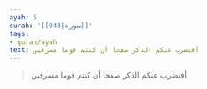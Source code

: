 ```yaml
---
ayah: 5
surah: '[[043|سورة]]'
tags:
- quran/ayah
text: أفنضرب عنكم الذكر صفحا أن كنتم قوما مسرفين
---
```

> أفنضرب عنكم الذكر صفحا أن كنتم قوما مسرفين
